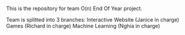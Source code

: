 This is the repository for team O(n) End Of Year project.

Team is splitted into 3 branches:
Interactive Website (Janice in charge)
Games (Richard in charge)
Machine Learning (Nghia in charge)
